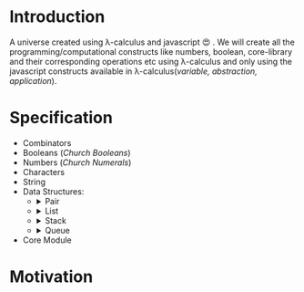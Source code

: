 # Introduction
A universe created using λ-calculus and javascript 😍 . We will create all the programming/computational constructs like numbers, boolean, core-library and their corresponding operations etc using λ-calculus and only using the javascript constructs available in λ-calculus(*variable, abstraction, application*).

# Specification
* Combinators
* Booleans (*Church Booleans*)
* Numbers (*Church Numerals*)
* Characters
* String
* Data Structures:
    * <details>
        <summary>Pair</summary>
        - [x] pair()
        - [x] fst()
        - [x] snd()
        - [ ] phi()
        </details>
    * <details>
        <summary>List</summary>
        - [ ] list()
        - [ ] head()
        - [ ] tail()
        - [ ] map()
        - [ ] filter()
        - [ ] reduce()
        </details>
    * <details>
        <summary>Stack</summary>
        - [ ] list()
        </details>
    * <details>
        <summary>Queue</summary>
        - [ ] list()
        </details>
* Core Module

# Motivation
